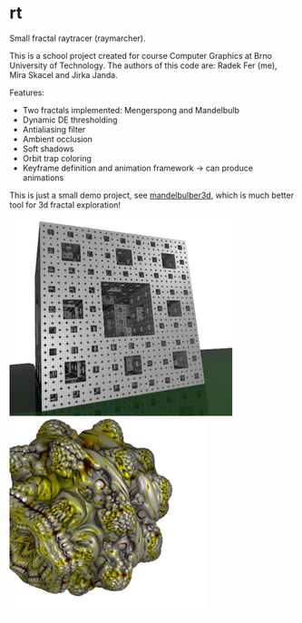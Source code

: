 rt
==

Small fractal raytracer (raymarcher).

This is a school project created for course Computer Graphics at Brno University of Technology.
The authors of this code are: Radek Fer (me), Mira Skacel and Jirka Janda.

Features:
 * Two fractals implemented: Mengerspong and Mandelbulb
 * Dynamic DE thresholding
 * Antialiasing filter
 * Ambient occlusion
 * Soft shadows
 * Orbit trap coloring
 * Keyframe definition and animation framework -> can produce animations
 
This is just a small demo project, see [mandelbulber3d](http://www.mandelbulb.com/tag/mandelbulb-3d/), which is much better tool for 3d fractal exploration! 


<img src="./fract3.png" height="350"><img src="./fract2.png" height="350">
